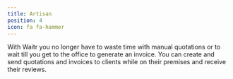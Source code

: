 ```yaml
---
title: Artisan
position: 4
icon: fa fa-hammer
---
```

With Waitr you no longer have to waste time with manual quotations or to wait till you get to the office to generate an invoice. You can create and send quotations and invoices to clients while on their premises and receive their reviews.
